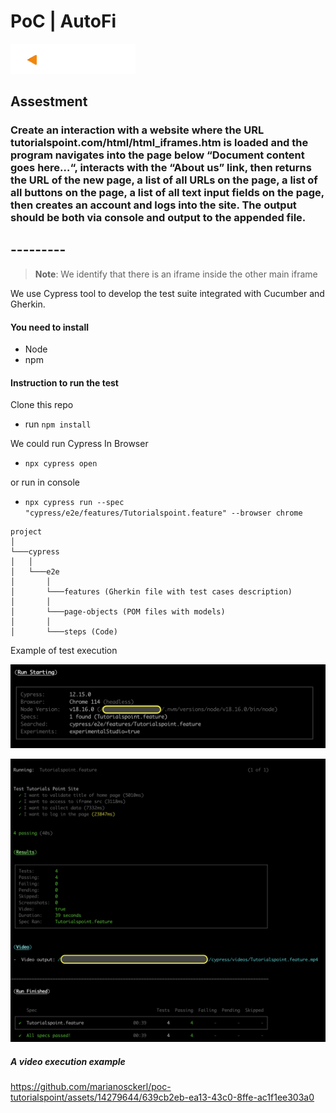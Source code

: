 #   PoC | AutoFi

<img src="./assets/logopata.png" alt= “” width="200">

## Assestment
### Create an interaction with a website where the URL tutorialspoint.com/html/html_iframes.htm is loaded and the program navigates into the page below “Document content goes here…“, interacts with the “About us” link, then returns the URL of the new page, a list of all URLs on the page, a list of all buttons on the page, a list of all text input fields on the page, then creates an account and logs into the site. The output should be both via console and output to the appended file.

## ---------

> **Note**:
We identify that there is an iframe inside the other main iframe

We use Cypress tool to develop the test suite integrated with Cucumber and Gherkin.


#### You need to install

* Node
* npm


#### Instruction to run the test

Clone this repo
+ run `npm install`


We could run Cypress In Browser

+ `npx cypress open`

or run in console

+ `npx cypress run --spec "cypress/e2e/features/Tutorialspoint.feature" --browser chrome`




```
project  
│
└───cypress
│   │
│   └───e2e
│       │
│       └───features (Gherkin file with test cases description)
│       │
│       └───page-objects (POM files with models)
│       │
│       └───steps (Code)

```


Example of test execution

![image](./assets/img1.png)

![image](./assets/img2.png)

##### A video execution example

https://github.com/marianosckerl/poc-tutorialspoint/assets/14279644/639cb2eb-ea13-43c0-8ffe-ac1f1ee303a0
